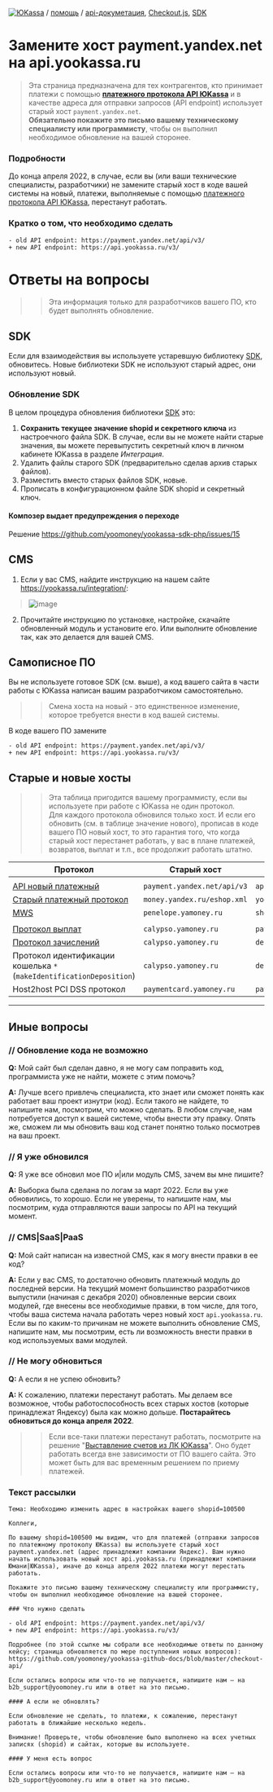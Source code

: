 [![ЮKassa](/i/yookassalogo.png "ЮKassa")](https://yookassa.ru) / [помощь](https://yookassa.ru/docs/support) / [api-докуметация](https://yookassa.ru/developers), [Checkout.js](https://yookassa.ru/developers/payment-forms/other/yc-js), [SDK](https://yookassa.ru/developers/using-api/using-sdks)

# Замените хост payment.yandex.net на api.yookassa.ru

> Эта страница предназначена для тех контрагентов, кто принимает платежи с помощью **[платежного протокола API ЮKassa](https://yookassa.ru/developers/using-api/interaction-format)** и в качестве адреса для отправки запросов (API endpoint) использует старый хост `payment.yandex.net`.  
> **Обязательно покажите это письмо вашему техническому специалисту или программисту**, чтобы он выполнил необходимое обновление на вашей сторонее.

### Подробности

До конца апреля 2022, в случае, если вы (или ваши технические специалисты, разработчики) не замените старый хост в коде вашей системы на новый, платежи, выполняемые с помощью [платежного протокола API ЮKassa](https://yookassa.ru/developers/using-api/interaction-format), перестанут работать.

### Кратко о том, что необходимо сделать
```
- old API endpoint: https://payment.yandex.net/api/v3/
+ new API endpoint: https://api.yookassa.ru/v3/
```

# Ответы на вопросы

>> Эта информация только для разработчиков вашего ПО, кто будет выполнять обновление.

## SDK

Если для взаимодействия вы используете устаревшую библиотеку [SDK](https://yookassa.ru/developers/using-api/using-sdks), обновитесь. Новые библиотеки SDK не используют старый адрес, они используют новый. 

### Обновление SDK

В целом процедура обновления библиотеки [SDK](https://yookassa.ru/developers/using-api/using-sdks) это:

1. **Сохранить текущее значение shopid и секретного ключа** из настроечного файла SDK. В случае, если вы не можете найти старые значения, вы можете перевыпустить секретный ключ в личном кабинете ЮKassa в разделе *Интеграция*.
2. Удалить файлы старого SDK (предварительно сделав архив старых файлов).
3. Разместить вместо старых файлов SDK, новые.
4. Прописать в конфигурационном файле SDK shopid и секретный ключ.

#### Композер выдает предупреждения о переходе

Решение https://github.com/yoomoney/yookassa-sdk-php/issues/15

## CMS

1. Если у вас CMS, найдите инструкцию на нашем сайте https://yookassa.ru/integration/:
> ![image](/i/how-to-find-yookassa-cms-module-v2.png)
2. Прочитайте инструкцию по установке, настройке, скачайте обновленный модуль и установите его. Или выполните обновление так, как это делается для вашей CMS.

## Cамописное ПО

Вы не используете готовое SDK (см. выше), а код вашего сайта в части работы с ЮKassa написан вашим разработчиком самостоятельно.

>> Смена хоста на новый - это единственное изменение, которое требуется внести в код вашей системы.

В коде вашего ПО замените
```
- old API endpoint: https://payment.yandex.net/api/v3/
+ new API endpoint: https://api.yookassa.ru/v3/
```

## Старые и новые хосты

>> Эта таблица пригодится вашему программисту, если вы используете при работе с ЮKassa не один протокол.  
>> Для каждого протокола обновился только хост. И если его обновить (см. в таблице значение нового), прописав в коде вашего ПО новый хост, то это гарантия того, что когда старый хост перестанет работать, у вас в плане платежей, возвратов, выплат и т.п., все продолжит работать штатно.

| Протокол | Старый хост | Новый хост |
| -------- | ----------- | ---------- |
|  |
| [API новый платежный](https://yookassa.ru/developers/using-api/basics) | `payment.yandex.net/api/v3` | `api.yookassa.ru/v3/` |
| [Старый платежный протокол](https://yookassa.ru/docs/payment-solution) | `money.yandex.ru/eshop.xml` | `yoomoney.ru/eshop.xml`
| [MWS](https://yookassa.ru/docs/payment-solution/payment-management/basics) | `penelope.yamoney.ru` | `shop.yookassa.ru` |
|  |
| [Протокол выплат](https://yookassa.ru/docs/payouts) | `calypso.yamoney.ru` | `payouts.yookassa.ru` |
| [Протокол зачислений](https://yoomoney.ru/docs/depositions) | `calypso.yamoney.ru` | `deposit.yoomoney.ru` |
| Протокол идентификации кошелька `*` (`makeIdentificationDeposition`) | `calypso.yamoney.ru` | `deposit.yoomoney.ru` |
| Host2host PCI DSS протокол | `paymentcard.yamoney.ru` | `paymentcard.yoomoney.ru` | 

---

## Иные вопросы

### // Обновление кода не возможно

**Q:** Мой сайт был сделан давно, я не могу сам поправить код, программиста уже не найти, можете с этим помочь?

**A:** Лучше всего привлечь специалиста, кто знает или сможет понять как работает ваш проект изнутри (код). Если такого не найдете, то напишите нам, посмотрим, что можно сделать. В любом случае, нам потребуется доступ к вашей системе, чтобы внести эту правку. Опять же, сможем ли мы обновить ваш код станет понятно только посмотрев на ваш проект.

### // Я уже обновился

**Q:** Я уже все обновил мое ПО и|или модуль CMS, зачем вы мне пишите?

**A:** Выборка была сделана по логам за март 2022. Если вы уже обновились, то хорошо. Если не уверены, то напишите нам, мы посмотрим, куда отправляются ваши запросы по API на текущий момент.

### // CMS|SaaS|PaaS

**Q:** Мой сайт написан на известной CMS, как я могу внести правки в ее код?

**A:** Если у вас CMS, то достаточно обновить платежный модуль до последней версии. На текущий момент большинство разработчиков выпустили (начиная с декабря 2020) обновленные версии своих модулей, где внесены все необходимые правки, в том числе, для того, чтобы ваша система начала работать через новый хост `api.yookassa.ru`. Если вы по каким-то причинам не можете выполнить обновление CMS, напишите нам, мы посмотрим, есть ли возможность внести правки в код используемых вами модулей.

### // Не могу обновиться

**Q:** А если я не успею обновить?

**A:** К сожалению, платежи перестанут работать. Мы делаем все возможное, чтобы работоспособность всех старых хостов (которые принадлежат Яндексу) была как можно дольше. **Постарайтесь обновиться до конца апреля 2022**.

>> Если все-таки платежи перестанут работать, посмотрите на решение "[Выставление счетов из ЛК ЮKassa](https://yookassa.ru/docs/support/merchant/payments/invoicing)". Оно будет работать всегда вне зависимости от ПО вашего сайта. Это может быть для вас временным решением по приему платежей.

### Текст рассылки

```
Тема: Необходимо изменить адрес в настройках вашего shopid=100500

Коллеги,

По вашему shopid=100500 мы видим, что для платежей (отправки запросов по платежному протоколу ЮKassa) вы используете старый хост payment.yandex.net (адрес принадлежит компании Яндекс). Вам нужно начать использовать новый хост api.yookassa.ru (принадлежит компании Юмани|ЮKassa), иначе до конца апреля 2022 платежи могут перестать работать.

Покажите это письмо вашему техническому специалисту или программисту, чтобы он выполнил необходимое обновление на вашей сторонее.

### Что нужно сделать

- old API endpoint: https://payment.yandex.net/api/v3/
+ new API endpoint: https://api.yookassa.ru/v3/

Подробнее (по этой ссылке мы собрали все необходимые ответы по данному кейсу; страница обновляется по мере поступления новых вопросов): 
https://github.com/yoomoney/yookassa-github-docs/blob/master/checkout-api/

Если остались вопросы или что-то не получается, напишите нам — на b2b_support@yoomoney.ru или в ответ на это письмо.

#### А если не обновлять?

Если обновление не сделать, то платежи, к сожалению, перестанут работать в ближайшие несколько недель.

Внимание! Проверьте, чтобы обновление было выполнено на всех учетных записях (shopid) и сайтах, которые вы используете.

#### У меня есть вопрос

Если остались вопросы или что-то не получается, напишите нам — на b2b_support@yoomoney.ru или в ответ на это письмо.
```
